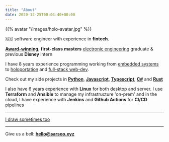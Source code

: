 ```yaml
---
title: "About"
date: 2020-12-25T00:04:40+00:00
---
```


{{% avatar "/images/holo-avatar.jpg" %}}

🇬🇧 software engineer with experience in __fintech__. 

[__Award-winning__](/dev-engineering/#awards), __first-class__ __masters__ [electronic engineering](/dev-engineering) graduate & previous __Disney__ intern

I have 8 years experience programming working from [embedded systems](/posts/iot) to [holoportation](/holo) and [full-stack web-dev](/mixonomer).

Check out my side projects in [__Python__](/tags/python), [__Javascript__](/tags/javascript/), [__Typescript__](/selector), [__C#__](/tags/c%23/) and [__Rust__](/tags/rust/)

I also have 6 years experience with __Linux__ for both desktop and server. I use __Terraform__ and __Ansible__ to manage my infrastructure 'on-prem' and in the cloud, I have experience with __Jenkins__ and __Github Actions__ for __CI/CD__ pipelines

---

[I draw sometimes too](https://www.instagram.com/pack_it_in_/)

---

Give us a bell: [__hello@sarsoo.xyz__](mailto:hello@sarsoo.xyz)